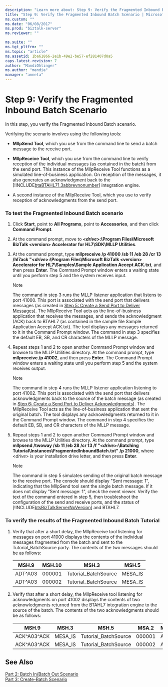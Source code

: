 ```yaml
---
description: "Learn more about: Step 9: Verify the Fragmented Inbound Batch Scenario"
title: "Step 9: Verify the Fragmented Inbound Batch Scenario | Microsoft Docs"
ms.custom: ""
ms.date: "06/08/2017"
ms.prod: "biztalk-server"
ms.reviewer: ""

ms.suite: ""
ms.tgt_pltfrm: ""
ms.topic: "article"
ms.assetid: 1ba61866-2e1b-49e2-be57-ef281407d0a5
caps.latest.revision: 7
author: "MandiOhlinger"
ms.author: "mandia"
manager: "anneta"
---
```

# Step 9: Verify the Fragmented Inbound Batch Scenario
In this step, you verify the Fragmented Inbound Batch scenario.  
  
 Verifying the scenario involves using the following tools:  
  
- **MllpSend Tool**, which you use from the command line to send a batch message to the receive port.  
  
- **MllpReceive Tool**, which you use from the command line to verify reception of the individual messages (as contained in the batch) from the send port. This instance of the MllpReceive Tool functions as a simulated line-of-business application. On reception of the messages, it also generates an acknowledgment back to the [!INCLUDE[btaBTAHL71.3abbrevnonumber](../../includes/btabtahl71-3abbrevnonumber-md.md)] integration engine.  
  
- A second instance of the MllpReceive Tool, which you use to verify reception of acknowledgments from the send port.  
  
### To test the Fragmented Inbound Batch scenario  
  
1. Click **Start**, point to **All Programs**, point to **Accessories**, and then click **Command Prompt**.  
  
2. At the command prompt, move to **\<*drive*\>:\Program Files\Microsoft BizTalk \<version\> Accelerator for HL7\SDK\MLLP Utilities**.  
  
3. At the command prompt, type **mllpreceive /p 41000 /sb 11 /eb 28 /cr 13 /hl7ack "\<*drive*\>:\Program Files\Microsoft BizTalk \<version\> Accelerator for HL7\Samples\Sample Application Accept ACK.txt**, and then press **Enter**. The Command Prompt window enters a waiting state until you perform step 5 and the system receives input.  
  
   > [!NOTE]
   >  The command in step 3 runs the MLLP listener application that listens to port 41000. This port is associated with the send port that delivers messages (as created in [Step 5: Create a Send Port to Deliver Messages](../../adapters-and-accelerators/accelerator-hl7/step-5-create-a-send-port-to-deliver-messages.md)). The MllpReceive Tool acts as the line-of-business application that receives the messages, and sends the acknowledgment (ACK) back to BTAHL7 (as contained in the sample file Sample Application Accept ACK.txt). The tool displays any messages returned to it in the Command Prompt window. The command in step 3 specifies the default EB, SB, and CR characters of the MLLP message.  
  
4. Repeat steps 1 and 2 to open another Command Prompt window and browse to the MLLP Utilities directory. At the command prompt, type **mllpreceive /p 41002**, and then press **Enter**. The Command Prompt window enters a waiting state until you perform step 5 and the system receives output.  
  
   > [!NOTE]
   >  The command in step 4 runs the MLLP listener application listening to port 41002. This port is associated with the send port that delivers acknowledgments back to the source of the batch message (as created in [Step 6: Create a Send Port to Deliver Acknowledgments](../../adapters-and-accelerators/accelerator-hl7/step-6-create-a-send-port-to-deliver-acknowledgments.md)). The MllpReceive Tool acts as the line-of-business application that sent the original batch. The tool displays any acknowledgments returned to it in the Command Prompt window. The command in step 4 specifies the default EB, SB, and CR characters of the MLLP message.  
  
5. Repeat steps 1 and 2 to open another Command Prompt window and browse to the MLLP Utilities directory. At the command prompt, type **mllpsend /twoway /sb 11 /eb 28 /cr 13 /f "\<*drive*\>:\Batching Tutorial\Instances\FragmentedInboundBatch.txt" /p 21000**, where \<*drive*\> is your installation drive letter, and then press **Enter**.  
  
   > [!NOTE]
   >  The command in step 5 simulates sending of the original batch message to the receive port. The console should display "Sent message: 1", indicating that the MllpSend tool sent the single batch message. If it does not display "Sent message: 1", check the event viewer. Verify the text of the command entered in step 5, then troubleshoot the configuration of the send and receive ports, and the status of [!INCLUDE[btsBizTalkServerNoVersion](../../includes/btsbiztalkservernoversion-md.md)] and BTAHL7.  
  
### To verify the results of the Fragmented Inbound Batch Tutorial  
  
1.  Verify that after a short delay, the MllpReceive tool listening for messages on port 41000 displays the contents of the individual messages fragmented from the batch and sent to the Tutorial_BatchSource party. The contents of the two messages should be as follows:  
  
    |MSH.9|MSH.10|MSH.3|MSH.5|  
    |-----------|------------|-----------|-----------|  
    |ADT^A03|000001|Tutorial_BatchSource|MESA_IS|  
    |ADT^A03|000002|Tutorial_BatchSource|MESA_IS|  
  
2.  Verify that after a short delay, the MllpReceive tool listening for acknowledgments on port 41002 displays the contents of two acknowledgments returned from the BTAHL7 integration engine to the source of the batch. The contents of the two acknowledgments should be as follows:  
  
    |MSH.9|MSH.3|MSH.5|MSA.2|MSA.1|  
    |-----------|-----------|-----------|-----------|-----------|  
    |ACK^A03^ACK|MESA_IS|Tutorial_BatchSource|000001|AA|  
    |ACK^A03^ACK|MESA_IS|Tutorial_BatchSource|000002|AA|  
  
## See Also  
 [Part 2: Batch In/Batch Out Scenario](../../adapters-and-accelerators/accelerator-hl7/part-2-batch-in-batch-out-scenario.md)   
 [Part 3: Create-Batch Scenario](../../adapters-and-accelerators/accelerator-hl7/part-3-create-batch-scenario.md)
